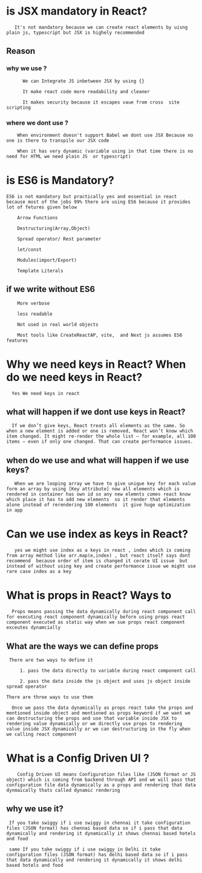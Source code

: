   # is JSX  mandatory in React?

       It's not mandatory because we can create react elements by uisng plain js, typescript but JSX is highely recommended 

## Reason

### why we use ?

          We can Integrate JS inbetween JSX by using {}

          It make react code more readability and cleaner 

          It makes security because it escapes vaue from cross  site scripting

### where we dont use ?

        When environment doesn't support Babel we dont use JSX Because no one is there to transpile our JSX code 

        When it has very dynamic (variable using in that time there is no need for HTML we need plain JS  or typescript)  


# is ES6 is Mandatory?

    ES6 is not mandatory but practically yes and essential in react because most of the jobs 99% there are using ES6 because it provides lot of fetures given below

        Arrow Functions 

        Destructuring(Array,Object)

        Spread operator/ Rest parameter

        let/const

        Modules(import/Export)

        Template Literals


  ## if we write without ES6 

        More verbose 

        less readable 

        Not used in real world objects 

        Most tools like CreateReactAP, vite,  and Next js assumes ES6 features


# Why we need keys in React? When do we need keys in React?

      Yes We need keys in react 

   ## what will happen if we dont use keys in  React?
       
      If we don’t give keys, React treats all elements as the same. So when a new element is added or one is removed, React won’t know which item changed. It might re-render the whole list — for example, all 100 items — even if only one changed. That can create performance issues.
      
   ## when do we use and what will happen if we use keys?

       When we are looping array we have to give unique key for each value form an array by using [Key attribute] now all elements which is rendered in container has own id so any new elemnts comes react know which place it has to add new elements  so it render that elements alone instead of rerendering 100 elements  it give huge optimization in app

#  Can we use index as keys in React?

       yes we might use index as a keys in react , index which is coming from array method like arr.map(e,index) , but react itself says dont recommend  because order of item is changed it cerate UI issue  but instead of without using key and create performance issue we might use rare case index as a key 

# What is props in React? Ways to

      Props means passing the data dynamically during react component call for executing react component dynamically before using props react component executed as static way when we sue props react component exceutes dynamcially 

 ## What are the ways we can define props

     There are two ways to define it 

         1. pass the data directly to variable during react component call

         2. pass the data inside the js object and uses js object inside spread operator 

    There are three ways to use them

      Once we pass the data dynamically as props react take the props and mentioned inside object and mentioned as props keyword if we want we can destructuring the props and use that variable inside JSX to rendering value dynamically or we directly use props to rendering value inside JSX dynamically or we can destructuring in the fly when we calling react component 

# What is a Config Driven UI ?
   
        Config Driven UI means Configuration files like (JSON format or JS object) which is coming from backend through API and we will pass that configuration file data dynamically as a props and rendering that data dynmaically thats called dynamic rendering 

## why we use it?

     If you take swiggy if i use swiggy in chennai it take configuration files (JSON format) has chennai based data so if i pass that data dynamically and rendering it dynamically it shows chennai based hotels and food 

     same If you take swiggy if i use swiggy in Delhi it take configuration files (JSON format) has delhi based data so if i pass that data dynamically and rendering it dynamically it shows delhi based hotels and food 
